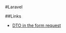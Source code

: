 #Laravel

##Links

* [DTO in the form request](https://sandulat.com/mapping-requests-to-dtos-inside-form-requests/)
